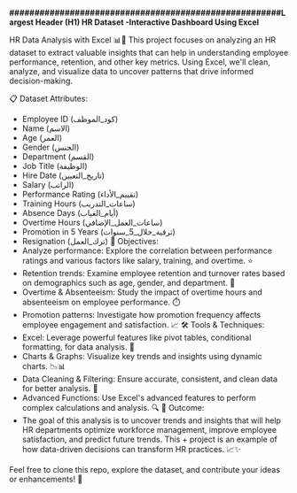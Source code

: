 **######################################################Largest Header (H1) HR Dataset -Interactive Dashboard Using Excel**




HR Data Analysis with Excel 📊💼
This project focuses on analyzing an HR dataset to extract valuable insights that can help in understanding employee performance, retention, and other key metrics. Using Excel, we'll clean, analyze, and visualize data to uncover patterns that drive informed decision-making.

📋 Dataset Attributes:
+ Employee ID (كود_الموظف)
+ Name (الاسم)
+ Age (العمر)
+ Gender (الجنس)
+ Department (القسم)
+ Job Title (الوظيفة)
+ Hire Date (تاريخ_التعيين)
+ Salary (الراتب)
+ Performance Rating (تقييم_الأداء)
+ Training Hours (ساعات_التدريب)
+ Absence Days (أيام_الغياب)
+ Overtime Hours (ساعات_العمل_الإضافي)
+ Promotion in 5 Years (ترقية_خلال_5_سنوات)
+ Resignation (ترك_العمل)
🎯 Objectives:
+ Analyze performance: Explore the correlation between performance ratings and various factors like salary, training, and overtime. ⭐
+ Retention trends: Examine employee retention and turnover rates based on demographics such as age, gender, and department. 🔄
+ Overtime & Absenteeism: Study the impact of overtime hours and absenteeism on employee performance. ⏱️
+ Promotion patterns: Investigate how promotion frequency affects employee engagement and satisfaction. 📈
🛠️ Tools & Techniques:
+ Excel: Leverage powerful features like pivot tables, conditional formatting, for data analysis. 🧮
+ Charts & Graphs: Visualize key trends and insights using dynamic charts. 📉📊
+ Data Cleaning & Filtering: Ensure accurate, consistent, and clean data for better analysis. 🧹
+ Advanced Functions: Use Excel's advanced features to perform complex calculations and analysis. 🔍
🚀 Outcome:
+ The goal of this analysis is to uncover trends and insights that will help HR departments optimize workforce management, improve employee satisfaction, and predict future trends. This + project is an example of how data-driven decisions can transform HR practices. 📈✨

Feel free to clone this repo, explore the dataset, and contribute your ideas or enhancements! 🚀
